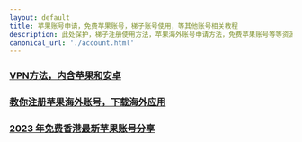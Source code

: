 ```yaml
---
layout: default
title: 苹果账号申请，免费苹果账号，梯子账号使用，等其他账号相关教程
description: 此处保护，梯子注册使用方法，苹果海外账号申请方法，免费苹果账号等等资源，建议收藏，定期更新。
canonical_url: './account.html'
---
```


### [VPN方法，内含苹果和安卓](./docs/vpn.html)
### [教你注册苹果海外账号，下载海外应用](./docs/register-apple-id.html)
### [2023 年免费香港最新苹果账号分享](./docs/apple-id.html)